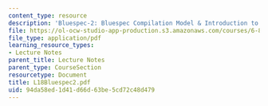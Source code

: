 ```yaml
---
content_type: resource
description: 'Bluespec-2: Bluespec Compilation Model & Introduction to programming'
file: https://ol-ocw-studio-app-production.s3.amazonaws.com/courses/6-827-multithreaded-parallelism-languages-and-compilers-fall-2002/94da58ed1d41d66d63be5cd72c48d479_L18Bluespec2.pdf
file_type: application/pdf
learning_resource_types:
- Lecture Notes
parent_title: Lecture Notes
parent_type: CourseSection
resourcetype: Document
title: L18Bluespec2.pdf
uid: 94da58ed-1d41-d66d-63be-5cd72c48d479
---
```


